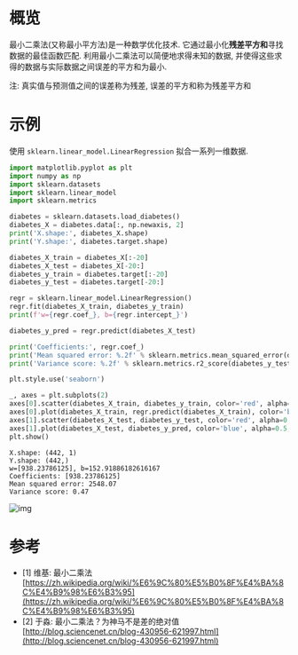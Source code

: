 # 概览

最小二乘法(又称最小平方法)是一种数学优化技术. 它通过最小化**残差平方和**寻找数据的最佳函数匹配. 利用最小二乘法可以简便地求得未知的数据, 并使得这些求得的数据与实际数据之间误差的平方和为最小.

注: 真实值与预测值之间的误差称为残差, 误差的平方和称为残差平方和

# 示例

使用 `sklearn.linear_model.LinearRegression` 拟合一系列一维数据.

```py
import matplotlib.pyplot as plt
import numpy as np
import sklearn.datasets
import sklearn.linear_model
import sklearn.metrics

diabetes = sklearn.datasets.load_diabetes()
diabetes_X = diabetes.data[:, np.newaxis, 2]
print('X.shape:', diabetes_X.shape)
print('Y.shape:', diabetes.target.shape)

diabetes_X_train = diabetes_X[:-20]
diabetes_X_test = diabetes_X[-20:]
diabetes_y_train = diabetes.target[:-20]
diabetes_y_test = diabetes.target[-20:]

regr = sklearn.linear_model.LinearRegression()
regr.fit(diabetes_X_train, diabetes_y_train)
print(f'w={regr.coef_}, b={regr.intercept_}')

diabetes_y_pred = regr.predict(diabetes_X_test)

print('Coefficients:', regr.coef_)
print('Mean squared error: %.2f' % sklearn.metrics.mean_squared_error(diabetes_y_test, diabetes_y_pred))
print('Variance score: %.2f' % sklearn.metrics.r2_score(diabetes_y_test, diabetes_y_pred))

plt.style.use('seaborn')

_, axes = plt.subplots(2)
axes[0].scatter(diabetes_X_train, diabetes_y_train, color='red', alpha=0.5)
axes[0].plot(diabetes_X_train, regr.predict(diabetes_X_train), color='blue', alpha=0.5, linewidth=3)
axes[1].scatter(diabetes_X_test, diabetes_y_test, color='red', alpha=0.5)
axes[1].plot(diabetes_X_test, diabetes_y_pred, color='blue', alpha=0.5, linewidth=3)
plt.show()
```

```
X.shape: (442, 1)
Y.shape: (442,)
w=[938.23786125], b=152.91886182616167
Coefficients: [938.23786125]
Mean squared error: 2548.07
Variance score: 0.47
```

![img](/img/daze/sklearn/liner_model/linear_regression/sample.png)

# 参考
- [1] 维基: 最小二乘法 [https://zh.wikipedia.org/wiki/%E6%9C%80%E5%B0%8F%E4%BA%8C%E4%B9%98%E6%B3%95](https://zh.wikipedia.org/wiki/%E6%9C%80%E5%B0%8F%E4%BA%8C%E4%B9%98%E6%B3%95)
- [2] 于淼: 最小二乘法？为神马不是差的绝对值 [http://blog.sciencenet.cn/blog-430956-621997.html](http://blog.sciencenet.cn/blog-430956-621997.html)
